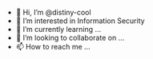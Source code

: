 - 👋 Hi, I’m @distiny-cool
- 👀 I’m interested in Information Security
- 🌱 I’m currently learning ...
- 💞️ I’m looking to collaborate on ...
- 📫 How to reach me ...

<!---
distiny-cool/distiny-cool is a ✨ special ✨ repository because its `README.md` (this file) appears on your GitHub profile.
You can click the Preview link to take a look at your changes.
--->
